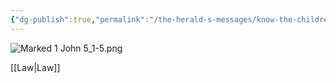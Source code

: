 ```yaml
---
{"dg-publish":true,"permalink":"/the-herald-s-messages/know-the-children-of-god-how/","tags":["#1John5","#TheHeraldsMessages"]}
---
```



![Marked 1 John 5_1-5.png](/img/user/Assets/attachments/Marked%201%20John%205_1-5.png)

[[Law\|Law]] 